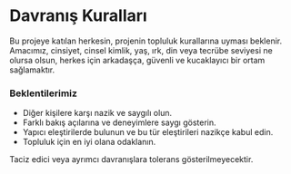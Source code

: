 # Davranış Kuralları

Bu projeye katılan herkesin, projenin topluluk kurallarına uyması beklenir. Amacımız, cinsiyet, cinsel kimlik, yaş, ırk, din veya tecrübe seviyesi ne olursa olsun, herkes için arkadaşça, güvenli ve kucaklayıcı bir ortam sağlamaktır.

### Beklentilerimiz

*   Diğer kişilere karşı nazik ve saygılı olun.
*   Farklı bakış açılarına ve deneyimlere saygı gösterin.
*   Yapıcı eleştirilerde bulunun ve bu tür eleştirileri nazikçe kabul edin.
*   Topluluk için en iyi olana odaklanın.

Taciz edici veya ayrımcı davranışlara tolerans gösterilmeyecektir.
